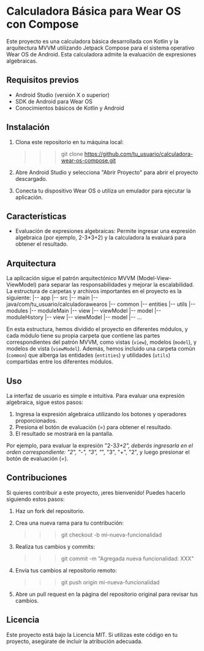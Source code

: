 # Calculadora Básica para Wear OS con Compose

Este proyecto es una calculadora básica desarrollada con Kotlin y la arquitectura MVVM utilizando Jetpack Compose para el sistema operativo Wear OS de Android. Esta calculadora admite la evaluación de expresiones algebraicas.

## Requisitos previos

- Android Studio (versión X o superior)
- SDK de Android para Wear OS
- Conocimientos básicos de Kotlin y Android

## Instalación

1. Clona este repositorio en tu máquina local:
   >>> git clone https://github.com/tu_usuario/calculadora-wear-os-compose.git
2. Abre Android Studio y selecciona "Abrir Proyecto" para abrir el proyecto descargado.

3. Conecta tu dispositivo Wear OS o utiliza un emulador para ejecutar la aplicación.

## Características

- Evaluación de expresiones algebraicas: Permite ingresar una expresión algebraica (por ejemplo, 2-3*3+2) y la calculadora la evaluará para obtener el resultado.

## Arquitectura

La aplicación sigue el patrón arquitectónico MVVM (Model-View-ViewModel) para separar las responsabilidades y mejorar la escalabilidad. La estructura de carpetas y archivos importantes en el proyecto es la siguiente:
|-- app
|-- src
|-- main
|-- java/com/tu_usuario/calculadorawearos
|-- common
|-- entities
|-- utils
|-- modules
|-- moduleMain
|-- view
|-- viewModel
|-- model
|-- moduleHistory
|-- view
|-- viewModel
|-- model
|-- ...

En esta estructura, hemos dividido el proyecto en diferentes módulos, y cada módulo tiene su propia carpeta que contiene las partes correspondientes del patrón MVVM, como vistas (`view`), modelos (`model`), y modelos de vista (`viewModel`). Además, hemos incluido una carpeta común (`common`) que alberga las entidades (`entities`) y utilidades (`utils`) compartidas entre los diferentes módulos.

## Uso

La interfaz de usuario es simple e intuitiva. Para evaluar una expresión algebraica, sigue estos pasos:

1. Ingresa la expresión algebraica utilizando los botones y operadores proporcionados.
2. Presiona el botón de evaluación (=) para obtener el resultado.
3. El resultado se mostrará en la pantalla.

Por ejemplo, para evaluar la expresión "2-3*3+2", deberás ingresarla en el orden correspondiente: "2", "-", "3", "*", "3", "+", "2", y luego presionar el botón de evaluación (=).

## Contribuciones

Si quieres contribuir a este proyecto, ¡eres bienvenido! Puedes hacerlo siguiendo estos pasos:

1. Haz un fork del repositorio.

2. Crea una nueva rama para tu contribución:
   >>> git checkout -b mi-nueva-funcionalidad
3. Realiza tus cambios y commits:
   >>> git commit -m "Agregada nueva funcionalidad: XXX"
4. Envía tus cambios al repositorio remoto:
   >>> git push origin mi-nueva-funcionalidad
5. Abre un pull request en la página del repositorio original para revisar tus cambios.

## Licencia

Este proyecto está bajo la Licencia MIT. Si utilizas este código en tu proyecto, asegúrate de incluir la atribución adecuada.
